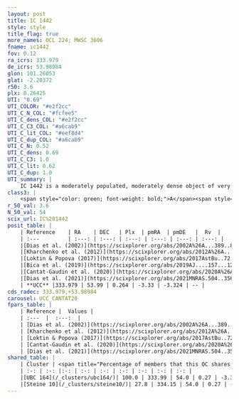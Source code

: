 ```yaml
---
layout: post
title: IC 1442
style: style
title_flag: true
more_names: OCL 224; MWSC 3606
fname: ic1442
fov: 0.12
ra_icrs: 333.979
de_icrs: 53.98984
glon: 101.26053
glat: -2.20372
r50: 3.6
plx: 0.26425
UTI: "0.69"
UTI_COLOR: "#e2f2cc"
UTI_C_N_COL: "#fcfee5"
UTI_C_dens_COL: "#e2f2cc"
UTI_C_C3_COL: "#a6cab9"
UTI_C_lit_COL: "#eef8d4"
UTI_C_dup_COL: "#a6cab9"
UTI_C_N: 0.52
UTI_C_dens: 0.69
UTI_C_C3: 1.0
UTI_C_lit: 0.62
UTI_C_dup: 1.0
UTI_summary: |
    IC 1442 is a moderately populated, moderately dense object of very high C3 quality. It is moderately studied in the literature. This object shares a large percentage of members with 2 later reported entries.
class3: |
    <span style="color: green; font-weight: bold;">A</span><span style="color: green; font-weight: bold;">A</span>
r_50_val: 3.6
N_50_val: 54
scix_url: IC%201442
posit_table: |
    | Reference    | RA    | DEC   | Plx  | pmRA  | pmDE   |  Rv  |
    | :---         | :---: | :---: | :---: | :---: | :---: | :---: |
    |[Dias et al. (2002)](https://scixplorer.org/abs/2002A%26A...389..871D) | 334.125 | 54.05 | -- | -2.67 | -0.85 | -63.5 |
    |[Kharchenko et al. (2012)](https://scixplorer.org/abs/2012A%26A...543A.156K) | 333.998 | 53.995 | -- | -3.17 | -1.44 | -- |
    |[Loktin & Popova (2017)](https://scixplorer.org/abs/2017AstBu..72..257L) | 334.125 | 54.05 | -- | -2.67 | -0.85 | -63.5 |
    |[Bica et al. (2019)](https://scixplorer.org/abs/2019AJ....157...12B) | 334.009 | 53.984 | -- | -- | -- | -- |
    |[Cantat-Gaudin et al. (2020)](https://scixplorer.org/abs/2020A%26A...640A...1C) | 333.978 | 53.995 | 0.259 | -3.341 | -3.283 | -- |
    |[Dias et al. (2021)](https://scixplorer.org/abs/2021MNRAS.504..356D) | 333.965 | 53.994 | 0.263 | -3.336 | -3.282 | -- |
    | **UCC** |333.979 | 53.99 | 0.264 | -3.33 | -3.324 | -- | 
cds_radec: 333.979,+53.98984
carousel: UCC_CANTAT20
fpars_table: |
    | Reference |  Values |
    | :---  |  :---:  |
    | [Dias et al. (2002)](https://scixplorer.org/abs/2002A%26A...389..871D) | `E(B-V)=0.541, Dist=2346.0, Age=6.982` |
    | [Kharchenko et al. (2012)](https://scixplorer.org/abs/2012A%26A...543A.156K) | `e_bv=0.5, distance=1750, log_age=7.6` |
    | [Loktin & Popova (2017)](https://scixplorer.org/abs/2017AstBu..72..257L) | `E(B-V)=0.541, Dmod=11.852, logt=6.982` |
    | [Cantat-Gaudin et al. (2020)](https://scixplorer.org/abs/2020A%26A...640A...1C) | `AVNN=1.17, DMNN=12.65, AgeNN=7.29` |
    | [Dias et al. (2021)](https://scixplorer.org/abs/2021MNRAS.504..356D) | `Av=1.517, Dist=2710, logage=7.665, [Fe/H]=-0.1` |
shared_table: |
    | Cluster | <span title="Percentage of members that this OC shares with the ones listed">%</span>   | RA   | DEC   | Plx   | pmRA  | pmDE  | Rv | UTI |
    | :-: | :-: |:-: | :-: | :-: | :-: | :-: | :-: | :-: |
    |[UBC 164](/_clusters/ubc164/)| 100.0 | 333.99 | 54.0 | 0.27 | -3.33 | -3.33 | -68.79 |0.24 |
    |[Steine 10](/_clusters/steine10/)| 27.8 | 334.15 | 54.0 | 0.27 | -3.32 | -3.32 | -- |0.09 |
---
```

